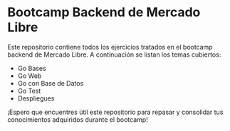 # Bootcamp Backend de Mercado Libre

Este repositorio contiene todos los ejercicios tratados en el bootcamp backend de Mercado Libre. A continuación se listan los temas cubiertos:

- Go Bases
- Go Web
- Go con Base de Datos
- Go Test
- Despliegues

¡Espero que encuentres útil este repositorio para repasar y consolidar tus conocimientos adquiridos durante el bootcamp!